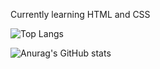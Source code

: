 Currently learning HTML and CSS


![Top Langs](https://github-readme-stats.vercel.app/api/top-langs/?username=krepowo&layout=compact)

![Anurag's GitHub stats](https://github-readme-stats.vercel.app/api?username=krepowo&show_icons=true&theme=darcula)

